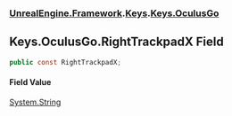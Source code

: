 ### [UnrealEngine.Framework](./UnrealEngine-Framework.md 'UnrealEngine.Framework').[Keys](./Keys.md 'UnrealEngine.Framework.Keys').[Keys.OculusGo](./Keys-OculusGo.md 'UnrealEngine.Framework.Keys.OculusGo')
## Keys.OculusGo.RightTrackpadX Field
  
```csharp
public const RightTrackpadX;
```
#### Field Value
[System.String](https://docs.microsoft.com/en-us/dotnet/api/System.String 'System.String')  
